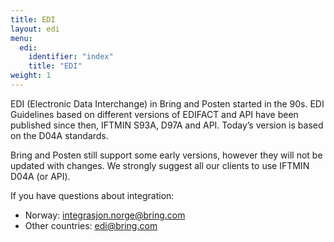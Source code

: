 ```yaml
---
title: EDI
layout: edi
menu:
  edi:
    identifier: "index"
    title: "EDI"
weight: 1
---
```


EDI (Electronic Data Interchange) in Bring and Posten started in the 90s.
EDI Guidelines based on different versions of EDIFACT and API have been
published since then, IFTMIN S93A, D97A and API. Today’s version is based on
the D04A standards.

Bring and Posten still support some early versions, however they will not be
updated with changes. We strongly suggest all our clients to use IFTMIN D04A
(or API).

If you have questions about integration:
- Norway: [integrasjon.norge@bring.com](mailto:integrasjon.norge@bring.com)
- Other countries: [edi@bring.com](mailto:edi@bring.com)
